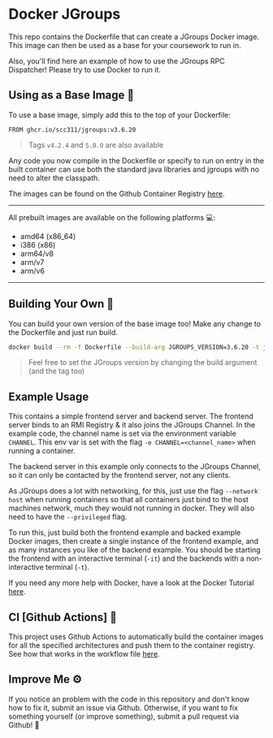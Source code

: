 # Docker JGroups

This repo contains the Dockerfile that can create a JGroups Docker image. This image can then be used as a base for your coursework to run in.

Also, you'll find here an example of how to use the JGroups RPC Dispatcher! Please try to use Docker to run it.

## Using as a Base Image 🐳

To use a base image, simply add this to the top of your Dockerfile:

```docker
FROM ghcr.io/scc311/jgroups:v3.6.20
```
> Tags `v4.2.4` and `5.0.0` are also available

Any code you now compile in the Dockerfile or specify to run on entry in the built container can use both the standard java libraries and jgroups with no need to alter the classpath.

The images can be found on the Github Container Registry [here](https://github.com/orgs/scc311/packages/container/jgroups).

---
All prebuilt images are available on the following platforms 💻:
 - amd64 (x86_64)
 - i386 (x86)
 - arm64/v8
 - arm/v7
 - arm/v6
---

## Building Your Own 🔨

You can build your own version of the base image too! Make any change to the Dockerfile and just run build.

```bash
docker build --rm -f Dockerfile --build-arg JGROUPS_VERSION=3.6.20 -t jgroups:v3.6.20 .
```

> Feel free to set the JGroups version by changing the build argument (and the tag too)

## Example Usage

This contains a simple frontend server and backend server. The frontend server binds to an RMI Registry & it also joins the JGroups Channel. In the example code, the channel name is set via the environment variable `CHANNEL`. This env var is set with the flag `-e CHANNEL=<channel_name>` when running a container.

The backend server in this example only connects to the JGroups Channel, so it can only be contacted by the frontend server, not any clients.

As JGroups does a lot with networking, for this, just use the flag `--network host` when running containers so that all containers just bind to the host machines network, much they would not running in docker. They will also need to have the `--privileged` flag.

To run this, just build both the frontend example and backed example Docker images, then create a single instance of the frontend example, and as many instances you like of the backend example. You should be starting the frontend with an interactive terminal (`-it`) and the backends with a non-interactive terminal (`-t`).

If you need any more help with Docker, have a look at the Docker Tutorial [here](https://github.com/scc311/docker-tutorial).

## CI [Github Actions] 🚀

This project uses Github Actions to automatically build the container images for all the specified architectures and push them to the container registry. See how that works in the workflow file [here](./.github/workflows/docker-rolling.yml).

## Improve Me ⚙️

If you notice an problem with the code in this repository and don't know how to fix it, submit an issue via Github. Otherwise, if you want to fix something yourself (or improve something), submit a pull request via Github! 🙂
